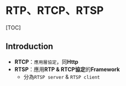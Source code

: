 # RTP、RTCP、RTSP

[TOC]

## Introduction

- **RTCP**：`應用層協定`，同**Http**
- **RTSP**：應用**RTP & RTCP協定**的**Framework**
  - 分為`RTSP server` & `RTSP client`
